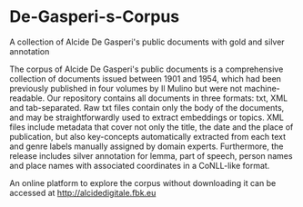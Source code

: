 # De-Gasperi-s-Corpus
A collection of Alcide De Gasperi's public documents with gold and silver annotation

The corpus of Alcide De Gasperi's public documents is a comprehensive collection of documents issued between 1901 and 1954, which had been previously published in four volumes by Il Mulino but were not machine-readable. Our repository contains all documents in three formats: txt, XML and tab-separated. Raw txt files contain only the body of the documents, and may be straightforwardly used to extract embeddings or topics. XML files include metadata that cover not only the title, the date and the place of publication, but also key-concepts automatically extracted from each text and genre labels manually assigned by domain experts. Furthermore, the release includes silver annotation for lemma, part of speech, person names and place names with associated coordinates in a CoNLL-like format.

An online platform to explore the corpus without downloading it can be accessed at http://alcidedigitale.fbk.eu

